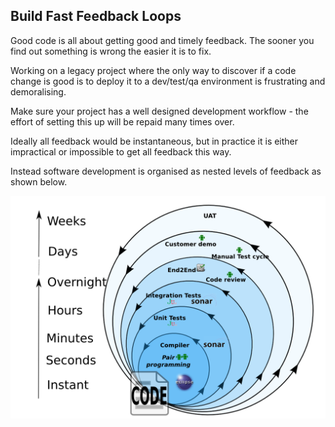 ## Build Fast Feedback Loops

Good code is all about getting good and timely feedback. The sooner you find out something is wrong the easier it is to fix.

Working on a legacy project where the only way to discover if a code change is good is to deploy it to a dev/test/qa environment is frustrating and demoralising.

Make sure your project has a well designed development workflow - the effort of setting this up will be repaid many times over.

Ideally all feedback would be instantaneous, but in practice it is either impractical or impossible to get all feedback this way. 

Instead software development is organised as nested levels of feedback as shown below.

![Development feedback cycles](../generated/images/svg/feedback_cyclesncr.png)

